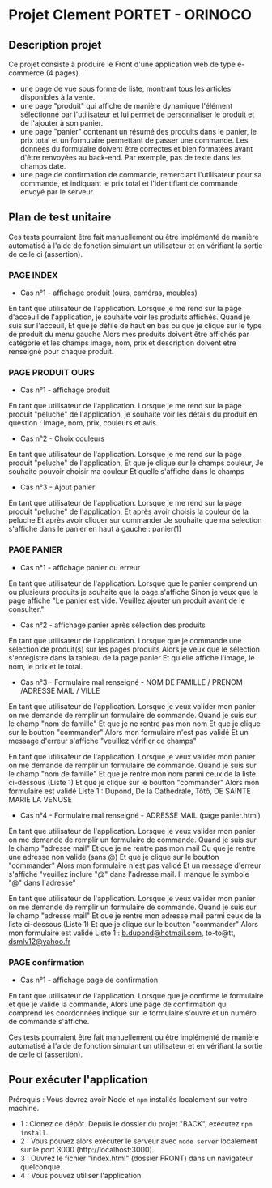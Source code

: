 # Projet Clement PORTET - ORINOCO

## Description projet

Ce projet consiste à produire le Front d'une application web de type e-commerce (4 pages).

* une page de vue sous forme de liste, montrant tous les articles disponibles à la vente.
* une page "produit" qui affiche de manière dynamique l'élément sélectionné par l'utilisateur et lui permet de personnaliser le produit et de l'ajouter à son panier.
* une page "panier" contenant un résumé des produits dans le panier, le prix total et un formulaire permettant de passer une commande. Les données du formulaire doivent être correctes et bien formatées avant d'être renvoyées au back-end. Par exemple, pas de texte dans les champs date.
* une page de confirmation de commande, remerciant l'utilisateur pour sa commande, et indiquant le prix total et l'identifiant de commande envoyé par le serveur.

## Plan de test unitaire

Ces tests pourraient être fait manuellement ou être implémenté de manière automatisé à l'aide de fonction simulant un utilisateur et en vérifiant la sortie de celle ci (assertion).

### PAGE INDEX

* Cas n°1 - affichage produit (ours, caméras, meubles)

En tant que utilisateur de l'application.
Lorsque je me rend sur la page d'acceuil de l'application, je souhaite voir les produits affichés.
Quand je suis sur l'acceuil,
Et que je défile de haut en bas
ou que je clique sur le type de produit du menu gauche
Alors mes produits doivent être affichés par catégorie
et les champs image, nom, prix et description doivent etre renseigné pour chaque produit.

### PAGE PRODUIT OURS

* Cas n°1 - affichage produit

En tant que utilisateur de l'application.
Lorsque je me rend sur la page produit "peluche" de l'application, je souhaite voir les détails du produit en question : Image, nom, prix, couleurs et avis.

* Cas n°2 - Choix couleurs

En tant que utilisateur de l'application.
Lorsque je me rend sur la page produit "peluche" de l'application,
Et que je clique sur le champs couleur,
Je souhaite pouvoir choisir ma couleur
Et quelle s'affiche dans le champs

* Cas n°3 - Ajout panier

En tant que utilisateur de l'application.
Lorsque je me rend sur la page produit "peluche" de l'application,
Et après avoir choisis la couleur de la peluche
Et après avoir cliquer sur commander 
Je souhaite que ma selection s'affiche dans le panier en haut à gauche : panier(1)

### PAGE PANIER

* Cas n°1 - affichage panier ou erreur

En tant que utilisateur de l'application.
Lorsque que le panier comprend un ou plusieurs produits je souhaite que la page s'affiche 
Sinon je veux que la page affiche "Le panier est vide. Veuillez ajouter un produit avant de le consulter."

* Cas n°2 - affichage panier après sélection des produits

En tant que utilisateur de l'application.
Lorsque que je commande une sélection de produit(s) sur les pages produits
Alors je veux que le sélection s'enregistre dans la tableau de la page panier
Et qu'elle affiche l'image, le nom, le prix et le total.

* Cas n°3 - Formulaire mal renseigné - NOM DE FAMILLE / PRENOM /ADRESSE MAIL / VILLE

En tant que utilisateur de l'application.
Lorsque je veux valider mon panier on me demande de remplir un formulaire de commande.
Quand je suis sur le champ "nom de famille"
Et que je ne rentre pas mon nom
Et que je clique sur le boutton "commander"
Alors mon formulaire n'est pas validé
Et un message d'erreur s'affiche "veuillez vérifier ce champs"

En tant que utilisateur de l'application.
Lorsque je veux valider mon panier on me demande de remplir un formulaire de commande.
Quand je suis sur le champ "nom de famille"
Et que je rentre mon nom parmi ceux de la liste ci-dessous (Liste 1)
Et que je clique sur le boutton "commander"
Alors mon formulaire est validé
Liste 1 : Dupond, De la Cathedrale, Tôtô, DE SAINTE MARIE LA VENUSE

* Cas n°4 - Formulaire mal renseigné -  ADRESSE MAIL (page panier.html)

En tant que utilisateur de l'application.
Lorsque je veux valider mon panier on me demande de remplir un formulaire de commande.
Quand je suis sur le champ "adresse mail"
Et que je ne rentre pas mon mail
Ou que je rentre une adresse non valide (sans @)
Et que je clique sur le boutton "commander"
Alors mon formulaire n'est pas validé
Et un message d'erreur s'affiche "veuillez inclure "@" dans l'adresse mail. Il manque le symbole "@" dans l'adresse"

En tant que utilisateur de l'application.
Lorsque je veux valider mon panier on me demande de remplir un formulaire de commande.
Quand je suis sur le champ "adresse mail"
Et que je rentre mon adresse mail parmi ceux de la liste ci-dessous (Liste 1)
Et que je clique sur le boutton "commander"
Alors mon formulaire est validé
Liste 1 : b.dupond@hotmail.com, to-to@tt, dsmlv12@yahoo.fr

### PAGE confirmation

* Cas n°1 - affichage page de confirmation

En tant que utilisateur de l'application.
Lorsque que je confirme le formulaire et que je valide la commande,
Alors une page de confirmation qui comprend les coordonnées indiqué sur le formulaire s'ouvre
et un numéro de commande s'affiche.

Ces tests pourraient être fait manuellement ou être implémenté de manière automatisé à l'aide de fonction simulant un utilisateur et en vérifiant la sortie de celle ci (assertion).

## Pour exécuter l'application

Prérequis : Vous devrez avoir Node et `npm` installés localement sur votre machine.

* 1 : Clonez ce dépôt. Depuis le dossier du projet "BACK", exécutez `npm install`.
* 2 : Vous pouvez alors exécuter le serveur avec `node server` localement sur le port 3000 (http://localhost:3000).
* 3 : Ouvrez le fichier "index.html" (dossier FRONT) dans un navigateur quelconque.
* 4 : Vous pouvez utiliser l'application.